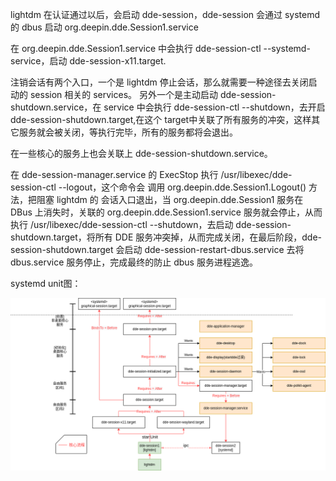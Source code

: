 lightdm 在认证通过以后，会启动 dde-session，dde-session 会通过 systemd 的 dbus 启动 org.deepin.dde.Session1.service

在 org.deepin.dde.Session1.service 中会执行 dde-session-ctl --systemd-service，启动 dde-session-x11.target.

注销会话有两个入口，一个是 lightdm 停止会话，那么就需要一种途径去关闭启动的 session 相关的 services。
另外一个是主动启动 dde-session-shutdown.service，在 service 中会执行 dde-session-ctl --shutdown，去开启 dde-session-shutdown.target,在这个
target中关联了所有服务的冲突，这样其它服务就会被关闭，等执行完毕，所有的服务都将会退出。

在一些核心的服务上也会关联上 dde-session-shutdown.service。

在 dde-session-manager.service 的 ExecStop 执行 /usr/libexec/dde-session-ctl --logout，这个命令会
调用 org.deepin.dde.Session1.Logout() 方法，把阻塞 lightdm 的 会话入口退出，当 org.deepin.dde.Session1 服务在 DBus 上消失时，关联的 org.deepin.dde.Session1.service 服务就会停止，从而执行 /usr/libexec/dde-session-ctl --shutdown，去启动 dde-session-shutdown.target，将所有 DDE 服务冲突掉，从而完成关闭，在最后阶段，dde-session-shutdown.target 会启动 dde-session-restart-dbus.service 去将 dbus.service 服务停止，完成最终的防止 dbus 服务进程逃逸。



systemd unit图：

![](images/dde-session-services.png)
